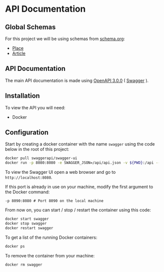 # API Documentation

## Global Schemas

For this project we will be using schemas from [schema.org](https://schema.org):

* [Place](https://schema.org/Place)
* [Article](https://schema.org/Article)

## API Documentation

The main API documentation is made using [OpenAPI 3.0.0](https://github.com/OAI/OpenAPI-Specification/blob/master/versions/3.1.0.md) ( [Swagger](https://swagger.io/resources/open-api/) ).

## Installation

To view the API you will need:

* Docker

## Configuration

Start by creating a docker container with the name `swagger` using the code below in the root of this project:

```sh
docker pull swaggerapi/swagger-ui
docker run -p 8080:8080 -e SWAGGER_JSON=/api/api.json -v ${PWD}:/api --name swagger --detach swaggerapi/swagger-ui
```

To view the Swagger UI open a web browser and go to `http://localhost:8080`.

If this port is already in use on your machine, modify the first argument to the Docker command:

```
-p 8090:8080 # Port 8090 on the local machine
```

From now on, you can start / stop / restart the container using this code:

```sh
docker start swagger
docker stop swagger
docker restart swagger
```

To get a list of the running Docker containers:

```sh
docker ps
```

To remove the container from your machine:

```sh
docker rm swagger
```